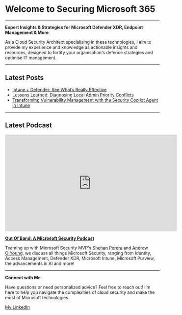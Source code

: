 # Welcome to Securing Microsoft 365

---

**Expert Insights & Strategies for Microsoft Defender XDR, Endpoint Management & More**

As a Cloud Security Architect specialising in these technologies, I aim to provide my experience and knowledge as actionable insights and resources, designed to fortify your organisation's defence strategies and optimise IT management.

---

## Latest Posts

- [Intune + Defender: See What’s Really Effective](./defenderxdr/defenderendpoint/effectivesettings.md)
- [Lessons Learned: Diagnosing Local Admin Priority Conflicts](./endpoint/intune/entraid-vs-oobe.md)
- [Transforming Vulnerability Management with the Security Copilot Agent in Intune](./copilot/copilotsecurity/vulnerabilityremediationagent.md)

---

## Latest Podcast

<iframe width="560" height="315" src="https://www.youtube.com/embed/cIUmD8s0VRA?si=FXsqrYBJA7QG3OcQ" title="YouTube video player" frameborder="0" allow="accelerometer; autoplay; clipboard-write; encrypted-media; gyroscope; picture-in-picture; web-share" referrerpolicy="strict-origin-when-cross-origin" allowfullscreen></iframe>

[**Out Of Band: A Microsoft Security Podcast**](./podcast/outofband/index.md)

Teaming up with Microsoft Security MVP's [Shehan Perera](https://www.linkedin.com/in/shehanperera85/) and [Andrew O'Young](https://www.linkedin.com/in/andrewoyoung/), we discuss all things Microsoft Security, ranging from Identity, Access Management, Defender XDR, Microsoft Intune, Microsoft Purview, the advancements in AI and more!

---

**Connect with Me**

Have questions or need personalized advice? Feel free to reach out! I’m here to help you navigate the complexities of cloud security and make the most of Microsoft technologies.

[My LinkedIn](https://www.linkedin.com/in/anthonyantoporter/)